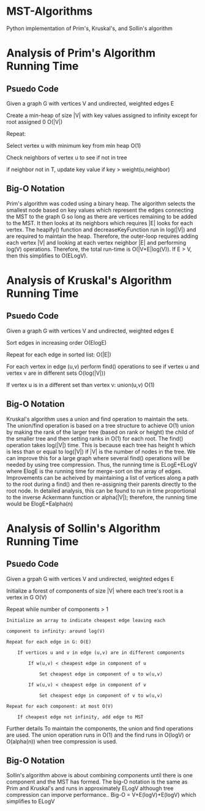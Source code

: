 # MST-Algorithms
Python implementation of Prim's, Kruskal's, and Sollin's algorithm
# Analysis of Prim's Algorithm Running Time
## Psuedo Code
Given a graph G with vertices V and undirected, weighted edges E

Create a min-heap of size |V| with key values assigned to infinity except for root assigned 0 O(|V|)

Repeat:
   <p>Select vertex u with minimum key from min heap O(1)</p>
    
   <p>Check neighbors of vertex u to see if not in tree</p>
    
   <p>if neighbor not in T, update key value if key > weight(u,neighbor)</p>
    
## Big-O Notation
Prim's algorithm was coded using a binary heap. The algorithm selects the smallest node based on key values which represent the edges connecting the MST to the graph G so long as there are vertices remaining to be added to the MST. It then looks at its neighbors which requires |E| looks for each vertex. The heapify() function and decreaseKeyFunction run in log(|V|) and are required to maintain the heap. Therefore, the outer-loop requires adding each vertex |V| and looking at each vertex neighbor |E| and performing log(V) operations. Therefore, the total run-time is O(|V+E|log(V)). If E > V, then this simplifies to O(ELogV).
# Analysis of Kruskal's Algorithm Running Time
## Psuedo Code
Given a graph G with vertices V and undirected, weighted edges E

Sort edges in increasing order O(ElogE)

Repeat for each edge in sorted list: O(|E|)

   For each vertex in edge (u,v) perform find() operations to see if vertex u and vertex v are in different sets O(log(|V|))
    
   If vertex u is in a different set than vertex v: union(u,v) O(1)
   
## Big-O Notation
Kruskal's algorithm uses a union and find operation to maintain the sets. The union/find operation is based on a tree structure to achieve O(1) union by making the rank of the larger tree (based on rank or height) the child of the smaller tree and then setting ranks in O(1) for each root. The find() operation takes log(|V|) time. This is because each tree has height h which is less than or equal to log(|V|) if |V| is the number of nodes in the tree. We can improve this for a large graph where several find() operations will be needed by using tree compression. Thus, the running time is ELogE+ELogV where ElogE is the running time for merge-sort on the array of edges.
Improvements can be acheived by maintaining a list of vertices along a path to the root during a find() and then re-assigning their parents directly to the root node. In detailed analysis, this can be found to run in time proportional to the inverse Ackermann function or alpha(|V|); therefore, the running time would be ElogE+Ealpha(n)
# Analysis of Sollin's Algorithm Running Time
## Psuedo Code
Given a grpah G with vertices V and undirected, weighted edges E

Initialize a forest of components of size |V| where each tree's root is a vertex in G O(V)

Repeat while number of components > 1

    Initialize an array to indicate cheapest edge leaving each
    
    component to infinity: around log(V)
    
    Repeat for each edge in G: O(E)
    
        If vertices u and v in edge (u,v) are in different components
        
            If w(u,v) < cheapest edge in component of u
            
                Set cheapest edge in component of u to w(u,v)
                
            If w(u,v) < cheapest edge in component of v
            
                Set cheapest edge in component of v to w(u,v)
                
    Repeat for each component: at most O(V)
    
        If cheapest edge not infinity, add edge to MST
        

Further details
To maintain the components, the union and find operations are used. The union operation runs in O(1) and the find runs in O(logV) or O(alpha(n)) when tree compression is used.
## Big-O Notation
Sollin's algorithm above is about combining components until there is one component and the MST has formed. The big-O notation is the same as Prim and Kruskal's and runs in approximately ELogV although tree compression can imporve performance..
Big-O = V+E(logV)+E(logV) which simplifies to ELogV
